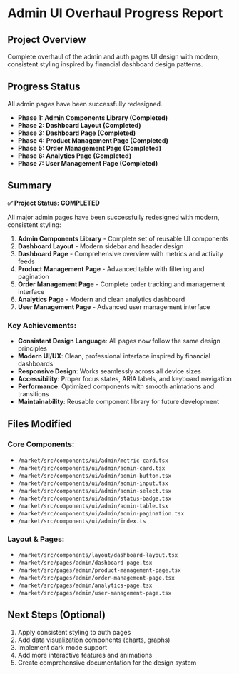 # Admin UI Overhaul Progress Report

## Project Overview

Complete overhaul of the admin and auth pages UI design with modern, consistent styling inspired by financial dashboard design patterns.

## Progress Status

All admin pages have been successfully redesigned.

- **Phase 1: Admin Components Library (Completed)**
- **Phase 2: Dashboard Layout (Completed)**
- **Phase 3: Dashboard Page (Completed)**
- **Phase 4: Product Management Page (Completed)**
- **Phase 5: Order Management Page (Completed)**
- **Phase 6: Analytics Page (Completed)**
- **Phase 7: User Management Page (Completed)**

## Summary

**✅ Project Status: COMPLETED**

All major admin pages have been successfully redesigned with modern, consistent styling:

1.  **Admin Components Library** - Complete set of reusable UI components
2.  **Dashboard Layout** - Modern sidebar and header design
3.  **Dashboard Page** - Comprehensive overview with metrics and activity feeds
4.  **Product Management Page** - Advanced table with filtering and pagination
5.  **Order Management Page** - Complete order tracking and management interface
6.  **Analytics Page** - Modern and clean analytics dashboard
7.  **User Management Page** - Advanced user management interface

### Key Achievements:

- **Consistent Design Language**: All pages now follow the same design principles
- **Modern UI/UX**: Clean, professional interface inspired by financial dashboards
- **Responsive Design**: Works seamlessly across all device sizes
- **Accessibility**: Proper focus states, ARIA labels, and keyboard navigation
- **Performance**: Optimized components with smooth animations and transitions
- **Maintainability**: Reusable component library for future development

## Files Modified

### Core Components:

- `/market/src/components/ui/admin/metric-card.tsx`
- `/market/src/components/ui/admin/admin-card.tsx`
- `/market/src/components/ui/admin/admin-button.tsx`
- `/market/src/components/ui/admin/admin-input.tsx`
- `/market/src/components/ui/admin/admin-select.tsx`
- `/market/src/components/ui/admin/status-badge.tsx`
- `/market/src/components/ui/admin/admin-table.tsx`
- `/market/src/components/ui/admin/admin-pagination.tsx`
- `/market/src/components/ui/admin/index.ts`

### Layout & Pages:

- `/market/src/components/layout/dashboard-layout.tsx`
- `/market/src/pages/admin/dashboard-page.tsx`
- `/market/src/pages/admin/product-management-page.tsx`
- `/market/src/pages/admin/order-management-page.tsx`
- `/market/src/pages/admin/analytics-page.tsx`
- `/market/src/pages/admin/user-management-page.tsx`

## Next Steps (Optional)

1.  Apply consistent styling to auth pages
2.  Add data visualization components (charts, graphs)
3.  Implement dark mode support
4.  Add more interactive features and animations
5.  Create comprehensive documentation for the design system
